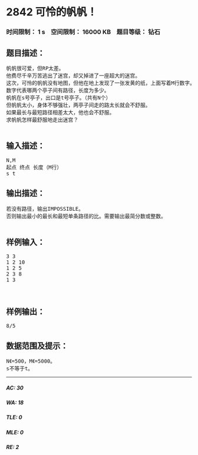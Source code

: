 # 2842 可怜的帆帆！   
### 时间限制： 1 s&nbsp;&nbsp;&nbsp;&nbsp;空间限制： 16000 KB&nbsp;&nbsp;&nbsp;&nbsp;题目等级： 钻石  
## 题目描述：  

<pre>
帆帆很可爱，但RP太差。
他费尽千辛万苦逃出了迷宫，却又掉进了一座超大的迷宫。
这次，可怜的帆帆没有地图，但他在地上发现了一张发黄的纸，上面写着M行数字。
数字代表哪两个亭子间有路径，长度为多少。
帆帆在s号亭子，出口是t号亭子。（共有N个）
但帆帆太小，身体不够强壮，两亭子间走的路太长就会不舒服。
如果最长与最短路径相差太大，他也会不舒服。
求帆帆怎样最舒服地走出迷宫？
 
</pre>
  
  
## 输入描述：  

<pre>
N,M
起点 终点 长度（M行）
s t
</pre>
  
  
## 输出描述：  

<pre>
若没有路径，输出IMPOSSIBLE。
否则输出最小的最长和最短单条路径的比。需要输出最简分数或整数。
 
</pre>
  
  
## 样例输入：  

<pre>
3 3  
1 2 10  
1 2 5  
2 3 8  
1 3  
  

</pre>
  
  
## 样例输出：  

<pre>
8/5
</pre>
  
  
## 数据范围及提示：  

<pre>
N《=500，M《=5000。
s不等于t。
</pre>
  
  
***  

##### AC: 30  
##### WA: 18  
##### TLE: 0  
##### MLE: 0  
##### RE: 2  
